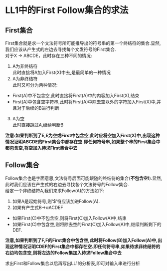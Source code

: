 # LL1中的First Follow集合的求法

## First集合
First集合就是求一个文法符号所可能推导出的符号串的第一个终结符的集合.显然,我们应该从产生式的左边去寻找每个文发符号的First集合.   
对于X -> ABCDE，此时存在三种不同的情况:  
1. A为非终结符  
此时直接将A加入First(X)中去,是最简单的一种情况  
2. A为非终结符  
此时又可分为两种情况:  
+ First(A)中不包含空,此时直接将First(A)中的内容加入First(X),结束
+ First(A)中包含空字符串,此时将First(A)中除去空以外的字符加入First(X)中,并且对于后续的B进行判断  
3. A为空  
此时直接跳过A,继续判断B  

**注意:如果判断到了E,E为空或First中包含空,此时应将空加入First(X)中,出现这种情况证明ABCDE的First集合中都存在空.即任何符号串,如果整个串的First集合中都包含空,将空加入待求First集合中去**

## Follow集合
Follow集合也是字面意思,文法符号后面可能跟随的终结符的集合(**不包含空!**).显然,此时我们应该在产生式的右边去寻找各个文法符号的Follow集合.  
给定一个非终结符A,我们来求Follow(A)的方法如下:
1. 如果A是起始符号,则'$'符应该加进Follow(A).
2. 如果有产生式B->αACDEF
+ 如果First(C)中不包含空,则将First(C)加入Follow(A)中,结束 
+ 如果First(C)中包含空,则将除去空的First(C)加入Follow(A)中,继续判断剩下的DEF.  

**注意,如果判断到了F,F的First集合中包含空,此时将Follow(B)加入Follow(A)中,出现这种情况证明CDEF的First集合中都存在空.即任何符号串,如果待求非终结符的右边均包含空,则将左边的Follow集加入待求Follow集合中去**  

求出First和Follow集合以后再写出LL1的分析表,即可对输入串进行分析